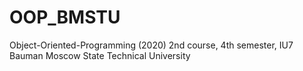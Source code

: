 # OOP_BMSTU
Object-Oriented-Programming (2020) 2nd course, 4th semester, IU7 Bauman Moscow State Technical University
